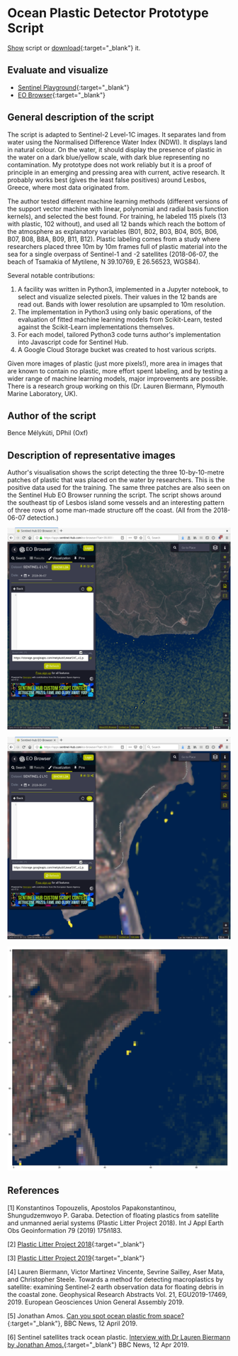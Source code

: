 # Ocean Plastic Detector Prototype Script

<a href="#" id='togglescript'>Show</a> script or [download](ocean_plastic_detector.js){:target="_blank"} it.
<div id='script_view' style="display:none">
{% highlight javascript %}
      {% include_relative ocean_plastic_detector.js %}
{% endhighlight %}
</div>

## Evaluate and visualize
 - [Sentinel Playground](https://apps.sentinel-hub.com/sentinel-playground/?source=S2&lat=39.00782967735243&lng=26.60217046737671&zoom=15&preset=CUSTOM&layers=B01,B02,B03&maxcc=26&gain=1.0&gamma=1.0&time=2017-12-01%7C2018-06-07&atmFilter=&showDates=false&evalscript=LyoKQXV0aG9yIG9mIHRoZSBzY3JpcHQ6IEJlbmNlIE3pbHlr%2BnRpLCBEUGhpbCAoT3hmKQoqLwoKCnZhciBlc3RpbWF0b3IgPSAtMS43NmUtMDUgKyAxMDAwMCooLTAuMDAwMzQwMipCMDEgLTAuMDAwNDU4NSpCMDIgKyAwLjAwMTQxNSpCMDMgKyAwLjAxMjU0KkIwNCAtMC4wMTExMipCMDUgLTAuMDEzNDYqQjA2ICsgMC4wMDI3NjIqQjA3ICsgMC4wMDI0ODEqQjA4ICsgMC4wMDk2MDUqQjhBICsgMC4wMDEyNDcqQjA5IC0wLjAxNDYyKkIxMSArIDAuMDA0MDYqQjEyKTsKCmZ1bmN0aW9uIGNsYW1wIChhKSB7CiAgcmV0dXJuIGE8LTEgPyAwIDogYSA%2BIDEgPyAxIDogKDErYSkvMjsKfQoKZnVuY3Rpb24gY2l2aWRpcyAoeCkgewogIC8vIHggbXVzdCBiZSBpbiBbMCwxXQogIC8vIGh0dHBzOi8vZ2l0aHViLmNvbS9tYXRwbG90bGliL21hdHBsb3RsaWIvYmxvYi9tYXN0ZXIvbGliL21hdHBsb3RsaWIvX2NtX2xpc3RlZC5weQogIHJldHVybiBbeCowLjk5NTczNywgeCowLjkwOTM0NCsoMS14KSowLjEzNTExMiwgeCowLjIxNzc3MisoMS14KSowLjMwNDc1MV07Cn0KCnZhciBORFdJID0gKEIwMyAtIEIwOCkgLyAoQjAzICsgQjA4KTsKCnJldHVybiBORFdJIDwgMCA%2FIFsyLjUqQjA0LCAyLjUqQjAzLCAyLjUqQjAyXSA6IGNpdmlkaXMoY2xhbXAoZXN0aW1hdG9yKSk7Cg%3D%3D){:target="_blank"}    
 - [EO Browser](https://apps.sentinel-hub.com/eo-browser/?lat=39.00623&lng=26.59994&zoom=15&time=2018-06-07&preset=CUSTOM&datasource=Sentinel-2%20L1C&layers=B01,B02,B03&evalscript=LyoKQXV0aG9yIG9mIHRoZSBzY3JpcHQ6IEJlbmNlIE3pbHlr%2BnRpLCBEUGhpbCAoT3hmKQoqLwoKCnZhciBlc3RpbWF0b3IgPSAtMS43NmUtMDUgKyAxMDAwMCooLTAuMDAwMzQwMipCMDEgLTAuMDAwNDU4NSpCMDIgKyAwLjAwMTQxNSpCMDMgKyAwLjAxMjU0KkIwNCAtMC4wMTExMipCMDUgLTAuMDEzNDYqQjA2ICsgMC4wMDI3NjIqQjA3ICsgMC4wMDI0ODEqQjA4ICsgMC4wMDk2MDUqQjhBICsgMC4wMDEyNDcqQjA5IC0wLjAxNDYyKkIxMSArIDAuMDA0MDYqQjEyKTsKCmZ1bmN0aW9uIGNsYW1wIChhKSB7CiAgcmV0dXJuIGE8LTEgPyAwIDogYSA%2BIDEgPyAxIDogKDErYSkvMjsKfQoKZnVuY3Rpb24gY2l2aWRpcyAoeCkgewogIC8vIHggbXVzdCBiZSBpbiBbMCwxXQogIC8vIGh0dHBzOi8vZ2l0aHViLmNvbS9tYXRwbG90bGliL21hdHBsb3RsaWIvYmxvYi9tYXN0ZXIvbGliL21hdHBsb3RsaWIvX2NtX2xpc3RlZC5weQogIHJldHVybiBbeCowLjk5NTczNywgeCowLjkwOTM0NCsoMS14KSowLjEzNTExMiwgeCowLjIxNzc3MisoMS14KSowLjMwNDc1MV07Cn0KCnZhciBORFdJID0gKEIwMyAtIEIwOCkgLyAoQjAzICsgQjA4KTsKCnJldHVybiBORFdJIDwgMCA%2FIFsyLjUqQjA0LCAyLjUqQjAzLCAyLjUqQjAyXSA6IGNpdmlkaXMoY2xhbXAoZXN0aW1hdG9yKSk7Cg%3D%3D){:target="_blank"} 


## General description of the script

The script is adapted to Sentinel-2 Level-1C images. It separates land from water using the Normalised Difference Water Index (NDWI). It displays land in natural colour. On the water, it should display the presence of plastic in the water on a dark blue/yellow scale, with dark blue representing no contamination. My prototype does not work reliably but it is a proof of principle in an emerging and pressing area with current, active research. It probably works best (gives the least false positives) around Lesbos, Greece, where most data originated from.

The author tested different machine learning methods (different versions of the support vector machine with linear, polynomial and radial basis function kernels), and selected the best found. For training, he labeled 115 pixels (13 with plastic, 102 without), and used all 12 bands which reach the bottom of the atmosphere as explanatory variables (B01, B02, B03, B04, B05, B06, B07, B08, B8A, B09, B11, B12). Plastic labeling comes from a study where researchers placed three 10m by 10m frames full of plastic material into the sea for a single overpass of Sentinel-1 and -2 satellites (2018-06-07, the beach of Tsamakia of Mytilene, N 39.10769, E 26.56523, WGS84).

Several notable contributions:
1) A facility was written in Python3, implemented in a Jupyter notebook, to select and visualize selected pixels. Their values in the 12 bands are read out. Bands with lower resolution are upsampled to 10m resolution.
2) The implementation in Python3 using only basic operations, of the evaluation of fitted machine learning models from Scikit-Learn, tested against the Scikit-Learn implementations themselves.
3) For each model, tailored Python3 code turns author's implementation into Javascript code for Sentinel Hub.
4) A Google Cloud Storage bucket was created to host various scripts.

Given more images of plastic (just more pixels!), more area in images that are known to contain no plastic, more effort spent labeling, and by testing a wider range of machine learning models, major improvements are possible. There is a research group working on this (Dr. Lauren Biermann, Plymouth Marine Laboratory, UK).

## Author of the script

Bence Mélykúti, DPhil (Oxf)

## Description of representative images

Author's visualisation shows the script detecting the three 10-by-10-metre patches of plastic that was placed on the water by researchers. This is the positive data used for the training.
The same three patches are also seen on the Sentinel Hub EO Browser running the script.
The script shows around the southeast tip of Lesbos island some vessels and an interesting pattern of three rows of some man-made structure off the coast. (All from the 2018-06-07 detection.)

![The script example 1](fig/Lesbos_Southeast_2018-06-07_example1.png)

![The script example 2](fig/Tsamakia_2018-06-07_example2.png)

![The script example 3](fig/Tsamakia_2018-06-07_example3.png)

## References

[1] Konstantinos Topouzelis, Apostolos Papakonstantinou, Shungudzemwoyo P. Garaba. Detection of floating plastics from satellite and unmanned aerial systems (Plastic Litter Project 2018). Int J Appl Earth Obs Geoinformation 79 (2019) 175ñ183.

[2] [Plastic Litter Project 2018](https://mrsg.aegean.gr/?content=&nav=55){:target="_blank"} 

[3] [Plastic Litter Project 2019](https://mrsg.aegean.gr/?content=&nav=65){:target="_blank"} 

[4] Lauren Biermann, Victor Martinez Vincente, Sevrine Sailley, Aser Mata, and Christopher Steele. Towards a method for detecting macroplastics by satellite: examining Sentinel-2 earth observation data for floating debris in the coastal zone. Geophysical Research Abstracts Vol. 21, EGU2019-17469, 2019. European Geosciences Union General Assembly 2019.

[5] Jonathan Amos. [Can you spot ocean plastic from space?](https://www.bbc.com/news/science-environment-47910600){:target="_blank"}, BBC News, 12 April 2019.

[6] Sentinel satellites track ocean plastic. [Interview with Dr Lauren Biermann by Jonathan Amos.](https://www.bbc.com/news/av/science-environment-47910604/sentinel-satellites-track-ocean-plastic){:target="_blank"} BBC News, 12 Apr 2019.

